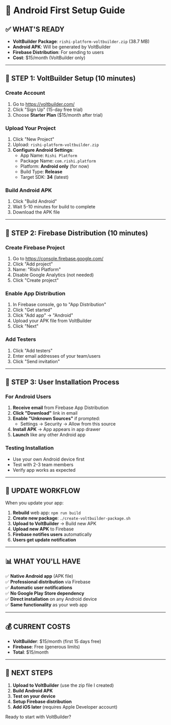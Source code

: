 # 🤖 Android First Setup Guide

## ✅ WHAT'S READY

- **VoltBuilder Package**: `rishi-platform-voltbuilder.zip` (38.7 MB)
- **Android APK**: Will be generated by VoltBuilder
- **Firebase Distribution**: For sending to users
- **Cost**: $15/month (VoltBuilder only)

---

## 🚀 STEP 1: VoltBuilder Setup (10 minutes)

### **Create Account**
1. Go to https://voltbuilder.com/
2. Click "Sign Up" (15-day free trial)
3. Choose **Starter Plan** ($15/month after trial)

### **Upload Your Project**
1. Click "New Project"
2. Upload: `rishi-platform-voltbuilder.zip`
3. **Configure Android Settings**:
   - App Name: `Rishi Platform`
   - Package Name: `com.rishi.platform`
   - Platform: **Android only** (for now)
   - Build Type: **Release**
   - Target SDK: **34** (latest)

### **Build Android APK**
1. Click "Build Android"
2. Wait 5-10 minutes for build to complete
3. Download the APK file

---

## 📱 STEP 2: Firebase Distribution (10 minutes)

### **Create Firebase Project**
1. Go to https://console.firebase.google.com/
2. Click "Add project"
3. Name: "Rishi Platform"
4. Disable Google Analytics (not needed)
5. Click "Create project"

### **Enable App Distribution**
1. In Firebase console, go to "App Distribution"
2. Click "Get started"
3. Click "Add app" → "Android"
4. Upload your APK file from VoltBuilder
5. Click "Next"

### **Add Testers**
1. Click "Add testers"
2. Enter email addresses of your team/users
3. Click "Send invitation"

---

## 👥 STEP 3: User Installation Process

### **For Android Users**
1. **Receive email** from Firebase App Distribution
2. **Click "Download"** link in email
3. **Enable "Unknown Sources"** if prompted:
   - Settings → Security → Allow from this source
4. **Install APK** → App appears in app drawer
5. **Launch** like any other Android app

### **Testing Installation**
- Use your own Android device first
- Test with 2-3 team members
- Verify app works as expected

---

## 🔄 UPDATE WORKFLOW

When you update your app:
1. **Rebuild** web app: `npm run build`
2. **Create new package**: `./create-voltbuilder-package.sh`
3. **Upload to VoltBuilder** → Build new APK
4. **Upload new APK** to Firebase
5. **Firebase notifies users** automatically
6. **Users get update notification**

---

## 📊 WHAT YOU'LL HAVE

✅ **Native Android app** (APK file)  
✅ **Professional distribution** via Firebase  
✅ **Automatic user notifications**  
✅ **No Google Play Store dependency**  
✅ **Direct installation** on any Android device  
✅ **Same functionality** as your web app  

---

## 💰 CURRENT COSTS

- **VoltBuilder**: $15/month (first 15 days free)
- **Firebase**: Free (generous limits)
- **Total**: $15/month

---

## 🚀 NEXT STEPS

1. **Upload to VoltBuilder** (use the zip file I created)
2. **Build Android APK**
3. **Test on your device**
4. **Setup Firebase distribution**
5. **Add iOS later** (requires Apple Developer account)

Ready to start with VoltBuilder?